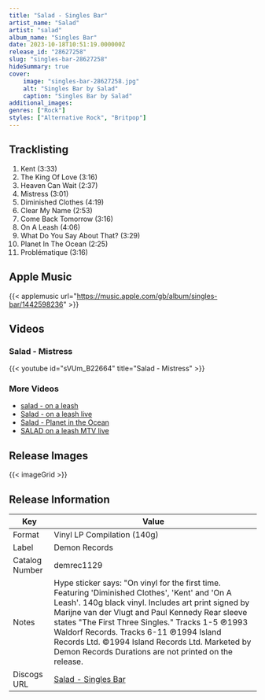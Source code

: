```yaml
---
title: "Salad - Singles Bar"
artist_name: "Salad"
artist: "salad"
album_name: "Singles Bar"
date: 2023-10-18T10:51:19.000000Z
release_id: "28627258"
slug: "singles-bar-28627258"
hideSummary: true
cover:
    image: "singles-bar-28627258.jpg"
    alt: "Singles Bar by Salad"
    caption: "Singles Bar by Salad"
additional_images:
genres: ["Rock"]
styles: ["Alternative Rock", "Britpop"]
---
```




## Tracklisting
1. Kent (3:33)
2. The King Of Love (3:16)
3. Heaven Can Wait (2:37)
4. Mistress (3:01)
5. Diminished Clothes (4:19)
6. Clear My Name (2:53)
7. Come Back Tomorrow (3:16)
8. On A Leash (4:06)
9. What Do You Say About That? (3:29)
10. Planet In The Ocean (2:25)
11. Problématique (3:16)

## Apple Music
{{< applemusic url="https://music.apple.com/gb/album/singles-bar/1442598236" >}}<br>


## Videos
### Salad - Mistress
{{< youtube id="sVUm_B22664" title="Salad - Mistress" >}}<br>
### More Videos

- [salad - on a leash](https://www.youtube.com/watch?v=m9vs6Y3B_W4)
- [Salad - on a leash live](https://www.youtube.com/watch?v=easvDZCv87Q)
- [Salad - Planet in the Ocean](https://www.youtube.com/watch?v=zFC5NvbEQPI)
- [SALAD on a leash  MTV live](https://www.youtube.com/watch?v=2IG0_1ahfsg)

## Release Images
{{< imageGrid >}}

## Release Information
|  Key           | Value                                                |
| ---------------| ---------------------------------------------------- |
| Format         | Vinyl LP Compilation (140g) |
| Label          | Demon Records |
| Catalog Number | demrec1129 |
| Notes | Hype sticker says: "On vinyl for the first time. Featuring 'Diminished Clothes', 'Kent' and 'On A Leash'. 140g black vinyl. Includes art print signed by Marijne van der Vlugt and Paul Kennedy   Rear sleeve states "The First Three Singles."  Tracks 1-5 ℗1993 Waldorf Records. Tracks 6-11 ℗1994 Island Records Ltd. ©1994 Island Records Ltd. Marketed by Demon Records  Durations are not printed on the release. |
| Discogs URL    | [Salad - Singles Bar](https://www.discogs.com/release/28627258-Salad-Singles-Bar) |